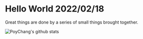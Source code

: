 # Hello World 2022/02/18

Great things are done by a series of small things brought together.

![PoyChang's github stats](https://github-readme-stats.vercel.app/api?username=poychang&show_icons=true&theme=dracula)
